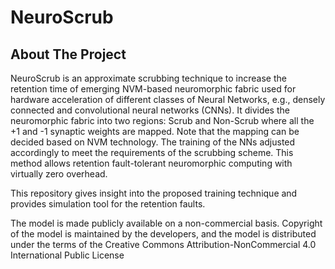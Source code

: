 # NeuroScrub

<!-- ABOUT THE PROJECT -->
## About The Project

NeuroScrub is an approximate scrubbing technique to increase the retention time of emerging NVM-based neuromorphic fabric used for hardware acceleration of different classes of Neural Networks, e.g., densely connected and convolutional neural networks (CNNs). It divides the neuromorphic fabric into two regions: Scrub and Non-Scrub where all the +1 and -1 synaptic weights are mapped. Note that the mapping can be decided based on NVM technology. The training of the NNs adjusted accordingly to meet the requirements of the scrubbing scheme. This method allows retention fault-tolerant neuromorphic computing with virtually zero overhead. 

This repository gives insight into the proposed training technique and provides simulation tool for the retention faults. 

The model is made publicly available on a non-commercial basis. Copyright of the model is maintained by the developers, and the model is distributed under the terms of the Creative Commons Attribution-NonCommercial 4.0 International Public License
